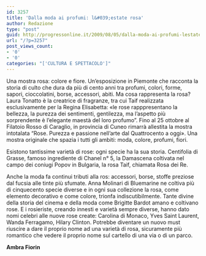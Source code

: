 ```yaml
---
id: 3257
title: 'Dalla moda ai profumi: l&#039;estate rosa'
author: Redazione
type: "post"
guid: http://progressonline.it/2009/08/05/dalla-moda-ai-profumi-lestate-rosa/
url: "/?p=3257"
post_views_count:
- '0'
- '0'
categories: "['CULTURA E SPETTACOLO']"
---
```


Una mostra rosa: colore e fiore. Un’esposizione in Piemonte che racconta la storia di culto che dura da più di cento anni tra profumi, colori, forme, sapori, cioccolatini, borse, accessori, abiti. Ma cosa rappresenta la rosa? Laura Tonatto è la creatrice di fragranze, tra cui Taif realizzata esclusivamente per la Regina Elisabetta: «le rose rapppresentano la bellezza, la purezza dei sentimenti, gentilezza, ma l’aspetto più sorprendente è l’elegante maestà del loro profumo”. Fino al 25 ottobre al Filatoio Rosso di Caraglio, in provincia di Cuneo rimarrà allestita la mostra intotalata “Rose. Purezza e passione nell’arte dal Quattrocento a oggi». Una mostra originale che spazia i tutti gli ambiti: moda, colore, profumi, fiori.

Esistono tantissime varietà di rose: ogni specie ha la sua storia. Centifolia di Grasse, famoso ingrediente di Chanel n° 5, la Damascena coltivata nel campo dei coniugi Popov in Bulgaria, la rosa Taif, chiamata Rosa dei Re.

Anche la moda fa continui tributi alla ros: accessori, borse, stoffe preziose dal fucsia alle tinte più sfumate. Anna Molinari di Bluemarine ne coltiva più di cinquecento specie diverse e in ogni sua collezione la rosa, come elemento decorativo e come colore, trionfa indiscutibilmente. Tante divine della storia del cinema e della moda come Brigitte Bardot amano e coltivano rose. E i rosieriste, creando innesti e varietà sempre diverse, hanno dato nomi celebri alle nuove rose create: Carolina di Monaco, Yves Saint Laurent, Wanda Ferragamo, Hilary Clinton. Potrebbe diventare un nuovo must riuscire a dare il proprio nome ad una varietà di rosa, sicuramente più romantico che vedere il proprio nome sul cartello di una via o di un parco.

**Ambra Fiorin**